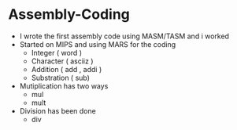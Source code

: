 # Assembly-Coding

- I wrote the first assembly code using MASM/TASM and i worked
- Started on MIPS and using MARS for the coding
    - Integer ( word )
    - Character ( asciiz )
    - Addition ( add , addi )
    - Substration ( sub)
- Mutiplication has two ways
    - mul
    - mult
- Division has been done
    - div
